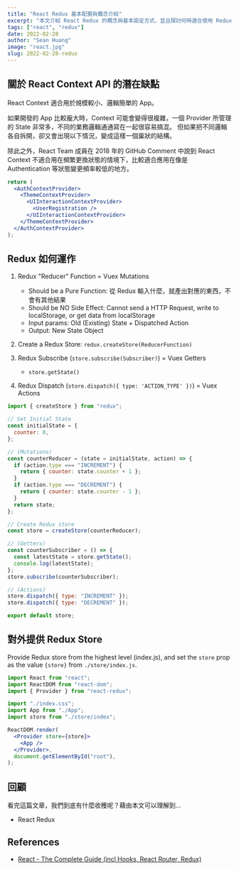 ```yaml
---
title: "React Redux 基本配置與概念介紹"
excerpt: "本文介紹 React Redux 的概念與基本設定方式，並且探討何時適合使用 Redux 更勝於 React Context API。"
tags: ["react", "redux"]
date: 2022-02-28
author: "Sean Huang"
image: "react.jpg"
slug: 2022-02-28-redux
---
```


## 關於 React Context API 的潛在缺點

React Context 適合用於規模較小、邏輯簡單的 App。

如果開發的 App 比較龐大時，Context 可能會變得很複雜，一個 Provider 所管理的 State 非常多，不同的業務邏輯通通寫在一起很容易搞混。
但如果把不同邏輯各自拆開，卻又會出現以下情況，變成這樣一個巢狀的結構。

除此之外，React Team 成員在 2018 年的 GitHub Comment 中說到 React Context 不適合用在頻繁更換狀態的情境下，比較適合應用在像是 Authentication 等狀態變更頻率較低的地方。

```jsx
return (
  <AuthContextProvider>
    <ThemeContextProvider>
      <UIInteractionContextProvider>
        <UserRegistration />
      </UIInteractionContextProvider>
    </ThemeContextProvider>
  </AuthContextProvider>
);
```

## Redux 如何運作

1. Redux "Reducer" Function = Vuex Mutations

   - Should be a Pure Function: 從 Redux 輸入什麼，就產出對應的東西，不會有其他結果
   - Should be NO Side Effect: Cannot send a HTTP Request, write to localStorage, or get data from localStorage
   - Input params: Old (Existing) State + Dispatched Action
   - Output: New State Object

2. Create a Redux Store: `redux.createStore(ReducerFunction)`
3. Redux Subscribe (`store.subscribe(Subscriber)`) = Vuex Getters

   - `store.getState()`

4. Redux Dispatch (`store.dispatch({ type: 'ACTION_TYPE' })`) = Vuex Actions

```jsx
import { createStore } from "redux";

// Set Initial State
const initialState = {
  counter: 0,
};

// (Mutations)
const counterReducer = (state = initialState, action) => {
  if (action.type === "INCREMENT") {
    return { counter: state.counter + 1 };
  }
  if (action.type === "DECREMENT") {
    return { counter: state.counter - 1 };
  }
  return state;
};

// Create Redux store
const store = createStore(counterReducer);

// (Getters)
const counterSubscriber = () => {
  const latestState = store.getState();
  console.log(latestState);
};
store.subscribe(counterSubscriber);

// (Actions)
store.dispatch({ type: "INCREMENT" });
store.dispatch({ type: "DECREMENT" });

export default store;
```

## 對外提供 Redux Store

Provide Redux store from the highest level (index.js), and set the `store` prop as the value `{store}` from `./store/index.js`.

```jsx
import React from "react";
import ReactDOM from "react-dom";
import { Provider } from "react-redux";

import "./index.css";
import App from "./App";
import store from "./store/index";

ReactDOM.render(
  <Provider store={store}>
    <App />
  </Provider>,
  document.getElementById("root"),
);
```

## 回顧

看完這篇文章，我們到底有什麼收穫呢？藉由本文可以理解到…

- React Redux

## References

- [React - The Complete Guide (incl Hooks, React Router, Redux)](https://www.udemy.com/course/react-the-complete-guide-incl-redux/)
